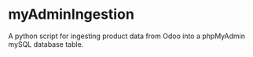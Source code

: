 # myAdminIngestion
A python script for ingesting product data from Odoo into a phpMyAdmin mySQL database table.
